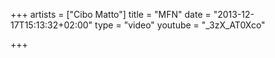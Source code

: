 +++
artists = ["Cibo Matto"]
title = "MFN"
date = "2013-12-17T15:13:32+02:00"
type = "video"
youtube = "_3zX_AT0Xco"

+++
